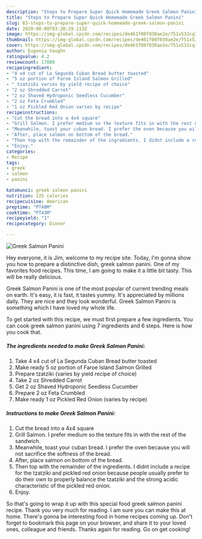 ```yaml
---
description: "Steps to Prepare Super Quick Homemade Greek Salmon Panini"
title: "Steps to Prepare Super Quick Homemade Greek Salmon Panini"
slug: 83-steps-to-prepare-super-quick-homemade-greek-salmon-panini
date: 2020-08-08T03:30:29.113Z
image: https://img-global.cpcdn.com/recipes/de461f08f030ae2e/751x532cq70/greek-salmon-panini-recipe-main-photo.jpg
thumbnail: https://img-global.cpcdn.com/recipes/de461f08f030ae2e/751x532cq70/greek-salmon-panini-recipe-main-photo.jpg
cover: https://img-global.cpcdn.com/recipes/de461f08f030ae2e/751x532cq70/greek-salmon-panini-recipe-main-photo.jpg
author: Eugenia Vaughn
ratingvalue: 4.2
reviewcount: 17800
recipeingredient:
- "4 x4 cut of La Segunda Cuban Bread butter toasted"
- "5 oz portion of Faroe Island Salmon Grilled"
- " tzatziki varies by yield recipe of choice"
- "2 oz Shredded Carrot"
- "2 oz Shaved Hydroponic Seedless Cucumber"
- "2 oz Feta Crumbled"
- "1 oz Pickled Red Onion varies by recipe"
recipeinstructions:
- "Cut the bread into a 4x4 square"
- "Grill Salmon. I prefer medium so the texture fits in with the rest of the sandwich."
- "Meanwhile, toast your cuban bread. I prefer the oven because you will not sacrifice the softness of the bread."
- "After, place salmon on bottom of the bread."
- "Then top with the remainder of the ingredients. I didnt include a recipe for the tzatziki and pickled red onion because people usually prefer to do their own to properly balance the tzatziki and the strong acidic characteristic of the pickled red onion."
- "Enjoy."
categories:
- Recipe
tags:
- greek
- salmon
- panini

katakunci: greek salmon panini 
nutrition: 125 calories
recipecuisine: American
preptime: "PT40M"
cooktime: "PT43M"
recipeyield: "1"
recipecategory: Dinner

---
```



![Greek Salmon Panini](https://img-global.cpcdn.com/recipes/de461f08f030ae2e/751x532cq70/greek-salmon-panini-recipe-main-photo.jpg)

Hey everyone, it is Jim, welcome to my recipe site. Today, I'm gonna show you how to prepare a distinctive dish, greek salmon panini. One of my favorites food recipes. This time, I am going to make it a little bit tasty. This will be really delicious.

Greek Salmon Panini is one of the most popular of current trending meals on earth. It's easy, it is fast, it tastes yummy. It's appreciated by millions daily. They are nice and they look wonderful. Greek Salmon Panini is something which I have loved my whole life.




To get started with this recipe, we must first prepare a few ingredients. You can cook greek salmon panini using 7 ingredients and 6 steps. Here is how you cook that.

<!--inarticleads1-->

##### The ingredients needed to make Greek Salmon Panini:

1. Take 4 x4 cut of La Segunda Cuban Bread butter toasted
1. Make ready 5 oz portion of Faroe Island Salmon Grilled
1. Prepare  tzatziki (varies by yield recipe of choice)
1. Take 2 oz Shredded Carrot
1. Get 2 oz Shaved Hydroponic Seedless Cucumber
1. Prepare 2 oz Feta Crumbled
1. Make ready 1 oz Pickled Red Onion (varies by recipe)




<!--inarticleads2-->

##### Instructions to make Greek Salmon Panini:

1. Cut the bread into a 4x4 square
1. Grill Salmon. I prefer medium so the texture fits in with the rest of the sandwich.
1. Meanwhile, toast your cuban bread. I prefer the oven because you will not sacrifice the softness of the bread.
1. After, place salmon on bottom of the bread.
1. Then top with the remainder of the ingredients. I didnt include a recipe for the tzatziki and pickled red onion because people usually prefer to do their own to properly balance the tzatziki and the strong acidic characteristic of the pickled red onion.
1. Enjoy.




So that's going to wrap it up with this special food greek salmon panini recipe. Thank you very much for reading. I am sure you can make this at home. There's gonna be interesting food in home recipes coming up. Don't forget to bookmark this page on your browser, and share it to your loved ones, colleague and friends. Thanks again for reading. Go on get cooking!
